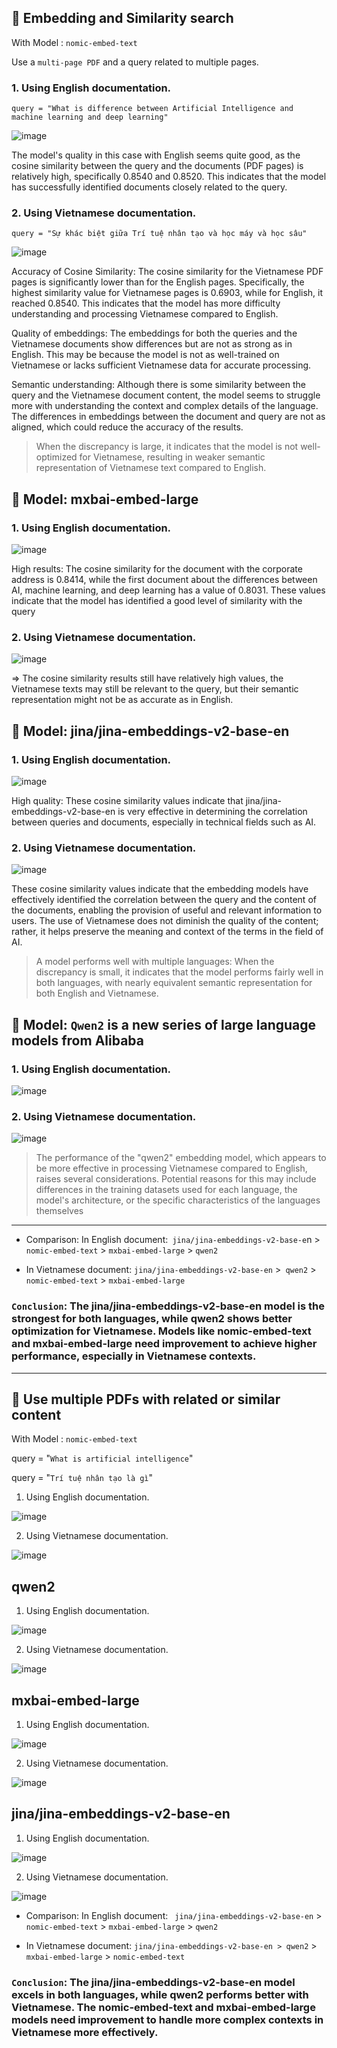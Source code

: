 ## :rocket:  Embedding and Similarity search

With Model : `nomic-embed-text`

Use a `multi-page PDF` and a query related to multiple pages.

### 1. Using English documentation.

`query = "What is difference between Artificial Intelligence and machine learning and deep learning"`


 
![image](https://github.com/user-attachments/assets/8f6383e8-d761-4dae-a843-3f63866827aa)


The model's quality in this case with English seems quite good, as the cosine similarity between the query and the documents (PDF pages) is relatively high, specifically 0.8540 and 0.8520. This indicates that the model has successfully identified documents closely related to the query.

### 2. Using Vietnamese documentation.

`query = "Sự khác biệt giữa Trí tuệ nhân tạo và học máy và học sâu"`

![image](https://github.com/user-attachments/assets/0bcd7846-06b9-4dc6-86ba-20f6888f036c)



Accuracy of Cosine Similarity: The cosine similarity for the Vietnamese PDF pages is significantly lower than for the English pages. Specifically, the highest similarity value for Vietnamese pages is 0.6903, while for English, it reached 0.8540. This indicates that the model has more difficulty understanding and processing Vietnamese compared to English.

Quality of embeddings: The embeddings for both the queries and the Vietnamese documents show differences but are not as strong as in English. This may be because the model is not as well-trained on Vietnamese or lacks sufficient Vietnamese data for accurate processing.

Semantic understanding: Although there is some similarity between the query and the Vietnamese document content, the model seems to struggle more with understanding the context and complex details of the language. The differences in embeddings between the document and query are not as aligned, which could reduce the accuracy of the results.

> When the discrepancy is large, it indicates that the model is not well-optimized for Vietnamese, resulting in weaker semantic representation of Vietnamese text compared to English.

## :rocket:  Model: mxbai-embed-large

### 1. Using English documentation.

![image](https://github.com/user-attachments/assets/c8ba6b35-cb02-424c-a207-678a091ad22a)

High results: The cosine similarity for the document with the corporate address is 0.8414, while the first document about the differences between AI, machine learning, and deep learning has a value of 0.8031. These values indicate that the model has identified a good level of similarity with the query

### 2. Using Vietnamese documentation.

![image](https://github.com/user-attachments/assets/5ea43c1f-6a1d-4764-8a2b-96794ad1f763)

 => The cosine similarity results still have relatively high values, the Vietnamese texts may still be relevant to the query, but their semantic representation might not be as accurate as in English.

## :rocket:  Model: jina/jina-embeddings-v2-base-en

### 1. Using English documentation.

![image](https://github.com/user-attachments/assets/a4079521-44a7-410d-bad9-339d3d2eb285)

High quality: These cosine similarity values indicate that jina/jina-embeddings-v2-base-en is very effective in determining the correlation between queries and documents, especially in technical fields such as AI.

### 2. Using Vietnamese documentation.

![image](https://github.com/user-attachments/assets/7d44ff4f-a996-4628-82d1-7825e32f5545)

These cosine similarity values indicate that the embedding models have effectively identified the correlation between the query and the content of the documents, enabling the provision of useful and relevant information to users. The use of Vietnamese does not diminish the quality of the content; rather, it helps preserve the meaning and context of the terms in the field of AI.

> A model performs well with multiple languages: When the discrepancy is small, it indicates that the model performs fairly well in both languages, with nearly equivalent semantic representation for both English and Vietnamese.

## :rocket:  Model: `Qwen2` is a new series of large language models from Alibaba

### 1. Using English documentation.

![image](https://github.com/user-attachments/assets/f231e34d-4abb-4097-823d-030acf141492)



### 2. Using Vietnamese documentation.


![image](https://github.com/user-attachments/assets/06e134b2-7a10-40e8-9409-224a10bda0e4)

> The performance of the "qwen2" embedding model, which appears to be more effective in processing Vietnamese compared to English, raises several considerations. Potential reasons for this may include differences in the training datasets used for each language, the model's architecture, or the specific characteristics of the languages themselves

---

- Comparison: In English document:` jina/jina-embeddings-v2-base-e`n > `nomic-embed-text` >  `mxbai-embed-large` > `qwen2`
  
 -  In Vietnamese document: `jina/jina-embeddings-v2-base-en` >` qwen2` > `nomic-embed-text` >  `mxbai-embed-large` 

### `Conclusion`:  The jina/jina-embeddings-v2-base-en model is the strongest for both languages, while qwen2 shows better optimization for Vietnamese. Models like nomic-embed-text and mxbai-embed-large need improvement to achieve higher performance, especially in Vietnamese contexts.

---

## :rocket: Use multiple PDFs with related or similar content

With Model : `nomic-embed-text`

query = "`What is artificial intelligence`"

query = "`Trí tuệ nhân tạo là gì`"

1. Using English documentation.





![image](https://github.com/user-attachments/assets/e7cf84f4-b4d8-4f65-943a-7280bbbacc69)





2. Using Vietnamese documentation.


![image](https://github.com/user-attachments/assets/289fbc0c-689e-470b-b474-97037bb3ead4)



 ## qwen2

1. Using English documentation.


![image](https://github.com/user-attachments/assets/677d9564-0f0f-4e01-ac7a-ee84cf647a75)

2. Using Vietnamese documentation.

![image](https://github.com/user-attachments/assets/2306e845-5672-47be-9186-57b6049f4b7f)




## mxbai-embed-large

1. Using English documentation.

![image](https://github.com/user-attachments/assets/84740b9d-afd1-43d3-8e31-a40db5d10641)

2. Using Vietnamese documentation.

![image](https://github.com/user-attachments/assets/cea706c5-dd20-41c7-8d03-c16cb833b259)


## jina/jina-embeddings-v2-base-en

1. Using English documentation.

![image](https://github.com/user-attachments/assets/f60ecddc-54fc-4cd7-bb43-857e152b5186)


2. Using Vietnamese documentation.

![image](https://github.com/user-attachments/assets/bc9a51bf-81da-4f89-aa7f-4759750e4a51)


- Comparison: In English document: ` jina/jina-embeddings-v2-base-en` > `nomic-embed-text` > `mxbai-embed-large` > `qwen2`

- In Vietnamese document: `jina/jina-embeddings-v2-base-en > qwen2` > `mxbai-embed-large` > `nomic-embed-text` 

### `Conclusion`:  The jina/jina-embeddings-v2-base-en model excels in both languages, while qwen2 performs better with Vietnamese. The nomic-embed-text and mxbai-embed-large models need improvement to handle more complex contexts in Vietnamese more effectively.



